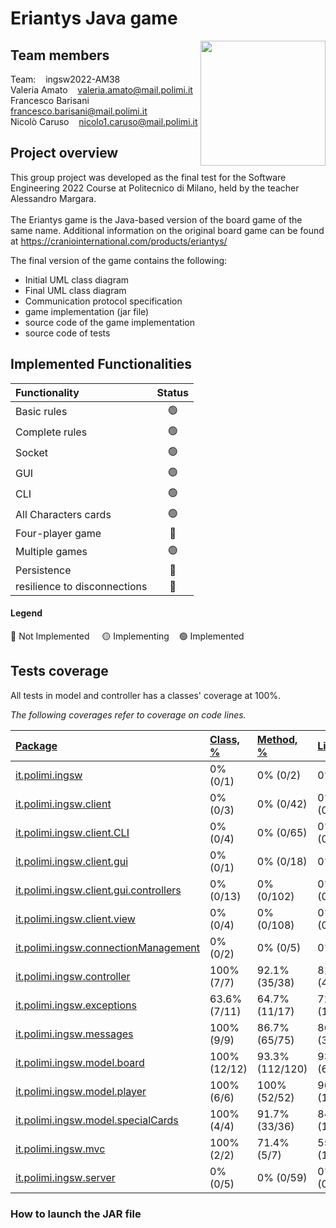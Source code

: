 # Eriantys Java game

<!DOCTYPE html>

<img src="https://www.craniocreations.it/wp-content/uploads/2021/06/Eriantys_scatolaFrontombra-600x600.png" width=200px height=200 px align="right" />

## Team members
Team: &nbsp;&nbsp; ingsw2022-AM38 <br />
Valeria Amato &nbsp;&nbsp; valeria.amato@mail.polimi.it <br />
Francesco Barisani &nbsp;&nbsp; francesco.barisani@mail.polimi.it <br />
Nicolò Caruso &nbsp;&nbsp; nicolo1.caruso@mail.polimi.it <br />

## Project overview
This group project was developed as the final test for the Software Engineering 2022 Course at Politecnico di Milano, held by the teacher Alessandro Margara. <br />  
The Eriantys game is the Java-based version of the board game of the same name.
Additional information on the original board game can be found at https://craniointernational.com/products/eriantys/ <br />

The final version of the game contains the following:
* Initial UML class diagram
* Final UML class diagram
* Communication protocol specification
* game implementation (jar file)
* source code of the game implementation
* source code of tests

## Implemented Functionalities

| Functionality                | Status |
|:-----------------------------|:------:|
| Basic rules                  |   🟢   |
| Complete rules               |   🟢   |
| Socket                       |   🟢   |
| GUI                          |   🟢   |
| CLI                          |   🟢   |
| All Characters cards         |   🟢   |
| Four-player game             |   🔴   |
| Multiple games               |   🟢   |
| Persistence                  |   🔴   |
| resilience to disconnections |  🔴    |

#### Legend

🔴 Not Implemented &nbsp;&nbsp;&nbsp;&nbsp;🟡 Implementing&nbsp;&nbsp;&nbsp;&nbsp;🟢 Implemented

## Tests coverage
All tests in model and controller has a classes' coverage at 100%.

*The following coverages refer to coverage on code lines.*

|[Package](index_SORT_BY_NAME_DESC.html)|[Class, %](index_SORT_BY_CLASS.html)|[Method, %](index_SORT_BY_METHOD.html)|[Line, %](index_SORT_BY_LINE.html)|
|:----|:----|:----|:----|
|[it.polimi.ingsw](ns-1/index.html)|<span class="percent">    0%  </span>  <span class="absValue">    (0/1)  </span>|<span class="percent">    0%  </span>  <span class="absValue">    (0/2)  </span>|<span class="percent">    0%  </span>  <span class="absValue">    (0/20)  </span>|
|[it.polimi.ingsw.client](ns-2/index.html)|<span class="percent">    0%  </span>  <span class="absValue">    (0/3)  </span>|<span class="percent">    0%  </span>  <span class="absValue">    (0/42)  </span>|<span class="percent">    0%  </span>  <span class="absValue">    (0/167)  </span>|
|[it.polimi.ingsw.client.CLI](ns-3/index.html)|<span class="percent">    0%  </span>  <span class="absValue">    (0/4)  </span>|<span class="percent">    0%  </span>  <span class="absValue">    (0/65)  </span>|<span class="percent">    0%  </span>  <span class="absValue">    (0/651)  </span>|
|[it.polimi.ingsw.client.gui](ns-4/index.html)|<span class="percent">    0%  </span>  <span class="absValue">    (0/1)  </span>|<span class="percent">    0%  </span>  <span class="absValue">    (0/18)  </span>|<span class="percent">    0%  </span>  <span class="absValue">    (0/79)  </span>|
|[it.polimi.ingsw.client.gui.controllers](ns-5/index.html)|<span class="percent">    0%  </span>  <span class="absValue">    (0/13)  </span>|<span class="percent">    0%  </span>  <span class="absValue">    (0/102)  </span>|<span class="percent">    0%  </span>  <span class="absValue">    (0/917)  </span>|
|[it.polimi.ingsw.client.view](ns-6/index.html)|<span class="percent">    0%  </span>  <span class="absValue">    (0/4)  </span>|<span class="percent">    0%  </span>  <span class="absValue">    (0/108)  </span>|<span class="percent">    0%  </span>  <span class="absValue">    (0/394)  </span>|
|[it.polimi.ingsw.connectionManagement](ns-7/index.html)|<span class="percent">    0%  </span>  <span class="absValue">    (0/2)  </span>|<span class="percent">    0%  </span>  <span class="absValue">    (0/5)  </span>|<span class="percent">    0%  </span>  <span class="absValue">    (0/21)  </span>|
|[it.polimi.ingsw.controller](ns-8/index.html)|<span class="percent">    100%  </span>  <span class="absValue">    (7/7)  </span>|<span class="percent">    92.1%  </span>  <span class="absValue">    (35/38)  </span>|<span class="percent">    81.1%  </span>  <span class="absValue">    (425/524)  </span>|
|[it.polimi.ingsw.exceptions](ns-9/index.html)|<span class="percent">    63.6%  </span>  <span class="absValue">    (7/11)  </span>|<span class="percent">    64.7%  </span>  <span class="absValue">    (11/17)  </span>|<span class="percent">    72.7%  </span>  <span class="absValue">    (16/22)  </span>|
|[it.polimi.ingsw.messages](ns-a/index.html)|<span class="percent">    100%  </span>  <span class="absValue">    (9/9)  </span>|<span class="percent">    86.7%  </span>  <span class="absValue">    (65/75)  </span>|<span class="percent">    86.5%  </span>  <span class="absValue">    (347/401)  </span>|
|[it.polimi.ingsw.model.board](ns-b/index.html)|<span class="percent">    100%  </span>  <span class="absValue">    (12/12)  </span>|<span class="percent">    93.3%  </span>  <span class="absValue">    (112/120)  </span>|<span class="percent">    93%  </span>  <span class="absValue">    (675/726)  </span>|
|[it.polimi.ingsw.model.player](ns-c/index.html)|<span class="percent">    100%  </span>  <span class="absValue">    (6/6)  </span>|<span class="percent">    100%  </span>  <span class="absValue">    (52/52)  </span>|<span class="percent">    96.5%  </span>  <span class="absValue">    (192/199)  </span>|
|[it.polimi.ingsw.model.specialCards](ns-d/index.html)|<span class="percent">    100%  </span>  <span class="absValue">    (4/4)  </span>|<span class="percent">    91.7%  </span>  <span class="absValue">    (33/36)  </span>|<span class="percent">    84.8%  </span>  <span class="absValue">    (106/125)  </span>|
|[it.polimi.ingsw.mvc](ns-e/index.html)|<span class="percent">    100%  </span>  <span class="absValue">    (2/2)  </span>|<span class="percent">    71.4%  </span>  <span class="absValue">    (5/7)  </span>|<span class="percent">    55.6%  </span>  <span class="absValue">    (10/18)  </span>|
|[it.polimi.ingsw.server](ns-f/index.html)|<span class="percent">    0%  </span>  <span class="absValue">    (0/5)  </span>|<span class="percent">    0%  </span>  <span class="absValue">    (0/59)  </span>|<span class="percent">    0%  </span>  <span class="absValue">    (0/554)  </span>|



### How to launch the JAR file

